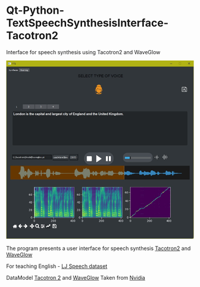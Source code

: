# Qt-Python-TextSpeechSynthesisInterface-Tacotron2
 Interface for speech synthesis using Tacotron2 and WaveGlow

![alt text](View.jpg "View")​

 The program presents a user interface for speech synthesis [Tacotron2](https://github.com/NVIDIA/tacotron2) and [WaveGlow](https://github.com/NVIDIA/waveglow)

 For teaching English - [LJ Speech dataset](https://keithito.com/LJ-Speech-Dataset/)

 DataModel [Tacotron 2](https://drive.google.com/file/d/1c5ZTuT7J08wLUoVZ2KkUs_VdZuJ86ZqA/view) and [WaveGlow](https://drive.google.com/file/d/1rpK8CzAAirq9sWZhe9nlfvxMF1dRgFbF/view) Taken from [Nvidia](https://github.com/NVIDIA/tacotron2)
